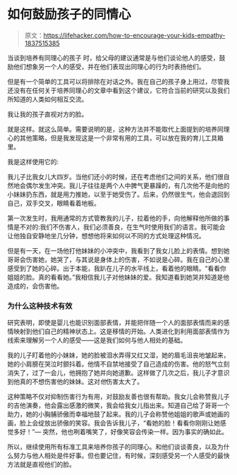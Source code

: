# 如何鼓励孩子的同情心

> 原文：<https://lifehacker.com/how-to-encourage-your-kids-empathy-1837515385>

当谈到培养有同理心的孩子 时，给父母的建议通常是与他们谈论他人的感受，鼓励他们想象另一个人的感受，并在他们表现出同理心的行为时表扬他们。



但是有一个简单的工具可以将排除在对话之外。我在自己的孩子身上用过，尽管我还没有在任何关于培养同理心的文章中看到这个建议，它符合当前的研究以及我们所知道的人类如何相互交流。

我让我的孩子直视对方的脸。

就是这样。就这么简单。需要说明的是，这种方法并不能取代上面提到的培养同理心的其他策略，但是我发现这是一个非常有用的工具，可以放在我的育儿工具箱里。

我是这样使用它的:

我儿子比我女儿大四岁。当他们还小的时候，还在考虑他们之间的关系，他们很自然地会偶尔发生冲突。我儿子往往是两个人中脾气更暴躁的，有几次他不是向他的小妹妹扔东西，就是用力推她，以至于她受伤了。后来，仍然很生气，他会退回到自己，双手交叉，眼睛看着地板。

第一次发生时，我用通常的方式管教我的儿子，拉着他的手，向他解释他所做的事情是不对的:我们不伤害人，我们必须善良，在生气时使用我们的语言。我可能会让他独自安静地坐几分钟，想想他将来如何以不同的方式处理这种情况。

但是有一天，在一场他打他妹妹的小冲突中，我看到了我女儿脸上的表情。想到她哥哥会伤害她，她哭了，与其说是身体上的伤害，不如说是心碎。我在自己的心里感受到了她的心碎。出于本能，我趴在儿子的水平线上，看着他的眼睛。“看看你姐姐的脸。真的看看她。”我相信我儿子对他妹妹的爱。我知道看到她哭并知道是他造成的，会伤害他。

### 为什么这种技术有效

研究表明，即使是婴儿也能识别面部表情，并能把伴随一个人的面部表情而来的感情映射到他们自己的精神状态上。这是移情的开始。人类进化到利用面部表情作为线索来理解另一个人的感受——这是我们如何与他人相处的基础。

我的儿子盯着他的小妹妹，她的脸被泪水弄得又红又湿，她的眉毛沮丧地皱起来，她的小肩膀在哭泣时颤抖着。他情不自禁地接受了自己造成的伤害。他的怒气立刻消失了，过了一会儿，他拥抱了她并向她道歉。这样做了几次之后，我儿子才意识到他真的不想伤害他的妹妹。这对*他*伤害太大了。

这种策略不仅对抑制伤害行为有用，对鼓励友善也很有帮助。我女儿会称赞我儿子的吉他演奏，他会露出感激的微笑，我会给我女儿指出来。知道自己给了哥哥一个助力，她的小胸脯骄傲而幸福地鼓了起来。我的儿子会称赞他姐姐的歌声或她画的画，脸上会绽放出骄傲的笑容。我会告诉我儿子，“看她的脸！看看你刚刚让她感觉多好！”— 突然，他也咧着嘴笑了，好像笑容会传染一样。因为事实的确如此。

所以，继续使用所有标准工具来培养你孩子的同理心。和他们谈谈善良，以及为什么努力与他人相处是件好事。但也要记住，有时候，深刻感受另一个人感受的最快方法就是直视他们的脸。